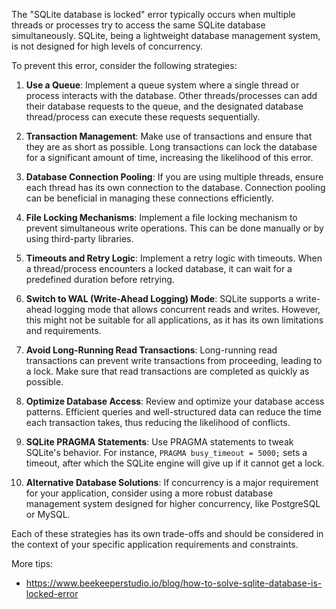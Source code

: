 The "SQLite database is locked" error typically occurs when multiple threads or processes try to access the same SQLite database simultaneously. SQLite, being a lightweight database management system, is not designed for high levels of concurrency. 

To prevent this error, consider the following strategies:

1. **Use a Queue**: Implement a queue system where a single thread or process interacts with the database. Other threads/processes can add their database requests to the queue, and the designated database thread/process can execute these requests sequentially.

2. **Transaction Management**: Make use of transactions and ensure that they are as short as possible. Long transactions can lock the database for a significant amount of time, increasing the likelihood of this error.

3. **Database Connection Pooling**: If you are using multiple threads, ensure each thread has its own connection to the database. Connection pooling can be beneficial in managing these connections efficiently.

4. **File Locking Mechanisms**: Implement a file locking mechanism to prevent simultaneous write operations. This can be done manually or by using third-party libraries.

5. **Timeouts and Retry Logic**: Implement a retry logic with timeouts. When a thread/process encounters a locked database, it can wait for a predefined duration before retrying.

6. **Switch to WAL (Write-Ahead Logging) Mode**: SQLite supports a write-ahead logging mode that allows concurrent reads and writes. However, this might not be suitable for all applications, as it has its own limitations and requirements.

7. **Avoid Long-Running Read Transactions**: Long-running read transactions can prevent write transactions from proceeding, leading to a lock. Make sure that read transactions are completed as quickly as possible.

8. **Optimize Database Access**: Review and optimize your database access patterns. Efficient queries and well-structured data can reduce the time each transaction takes, thus reducing the likelihood of conflicts.

9. **SQLite PRAGMA Statements**: Use PRAGMA statements to tweak SQLite's behavior. For instance, `PRAGMA busy_timeout = 5000;` sets a timeout, after which the SQLite engine will give up if it cannot get a lock.

10. **Alternative Database Solutions**: If concurrency is a major requirement for your application, consider using a more robust database management system designed for higher concurrency, like PostgreSQL or MySQL.

Each of these strategies has its own trade-offs and should be considered in the context of your specific application requirements and constraints.

More tips:

- <https://www.beekeeperstudio.io/blog/how-to-solve-sqlite-database-is-locked-error>